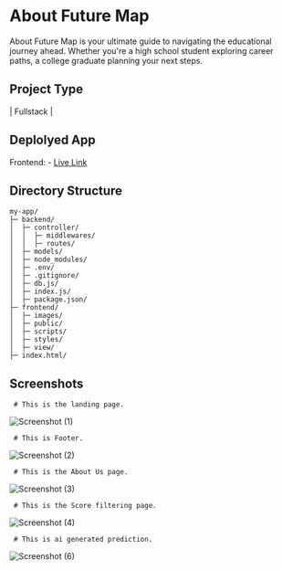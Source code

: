 # About Future Map

About
Future Map is your ultimate guide to navigating the educational journey ahead. Whether you're a high school student exploring career paths, a college graduate planning your next steps.


## Project Type
| Fullstack |
## Deplolyed App
Frontend: - [Live Link](https://code-genius-l4ji-izhssylds-deepak101020s-projects.vercel.app/roadmap)

## Directory Structure
```
my-app/
├─ backend/
│  ├─ controller/
│  │  ├─ middlewares/
│  │  ├─ routes/
│  ├─ models/
│  ├─ node_modules/
│  ├─ .env/
│  ├─ .gitignore/
│  ├─ db.js/
│  ├─ index.js/
│  ├─ package.json/
├─ frontend/
│  ├─ images/
│  ├─ public/
│  ├─ scripts/
│  ├─ styles/
│  ├─ view/
├─ index.html/
```

 ## Screenshots
 
     # This is the landing page.
  ![Screenshot (1)](https://github.com/DEEPAK101020/Code-Genius/assets/131662969/dc10c4a9-177d-41c7-82d0-342d14e9e0cc)

     # This is Footer.
  ![Screenshot (2)](https://github.com/DEEPAK101020/Code-Genius/assets/131662969/606d2d9a-3fb5-4ee5-bc4a-13e44dd55469)

     # This is the About Us page.
  ![Screenshot (3)](https://github.com/DEEPAK101020/Code-Genius/assets/131662969/fc42ddd7-9e66-4c52-8912-c77e796034f5)

     # This is the Score filtering page.
  ![Screenshot (4)](https://github.com/DEEPAK101020/Code-Genius/assets/131662969/432d72e5-cba5-40a3-a63e-20af2d590d2a)
  
     # This is ai generated prediction.
  ![Screenshot (6)](https://github.com/DEEPAK101020/Code-Genius/assets/131662969/d784e419-0337-4399-a011-4944cc5d288e)

     
  



  
